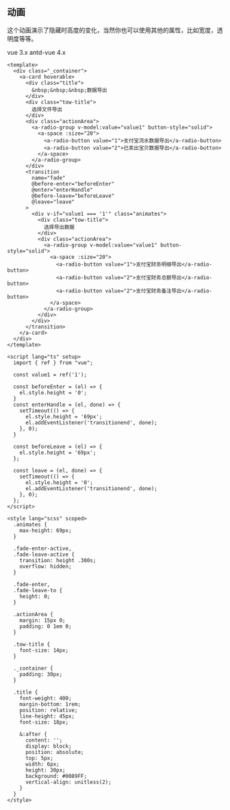 ## 动画

这个动画演示了隐藏时高度的变化，当然你也可以使用其他的属性，比如宽度，透明度等等。


<script setup lang="ts">
import { TwitterOutlined } from '@ant-design/icons-vue';
import hyIcon from '../../../../components/hyIcon/index.vue';
</script>
<style >
.ant-tag  {

}
.ant-tag .iconfont:before {
    font-size: 16px;
    margin-right: 4px;
    vertical-align: middle;
}
</style>

<a-tag color="">
    <template #icon>
        <em class="iconfont hy-vue"></em>
    </template>
    vue 3.x
</a-tag>
<a-tag color="">
    <template #icon>
        <em class="iconfont hy-antd"></em>
    </template>
    antd-vue 4.x
</a-tag>

```vue
<template>
  <div class="_container">
    <a-card hoverable>
      <div class="title">
        &nbsp;&nbsp;&nbsp;数据导出
      </div>
      <div class="tow-title">
        选择文件导出
      </div>
      <div class="actionArea">
        <a-radio-group v-model:value="value1" button-style="solid">
          <a-space :size="20">
            <a-radio-button value="1">支付宝流水数据导出</a-radio-button>
            <a-radio-button value="2">已卖出宝贝数据导出</a-radio-button>
          </a-space>
        </a-radio-group>
      </div>
      <transition
        name="fade"
        @before-enter="beforeEnter"
        @enter="enterHandle"
        @before-leave="beforeLeave"
        @leave="leave"
      >
        <div v-if="value1 === '1'" class="animates">
          <div class="tow-title">
            选择导出数据
          </div>
          <div class="actionArea">
            <a-radio-group v-model:value="value1" button-style="solid">
              <a-space :size="20">
                <a-radio-button value="1">支付宝财务明细导出</a-radio-button>
                <a-radio-button value="2">支付宝财务总额导出</a-radio-button>
                <a-radio-button value="2">支付宝财务备注导出</a-radio-button>
              </a-space>
            </a-radio-group>
          </div>
        </div>
      </transition>
    </a-card>
  </div>
</template>

<script lang="ts" setup>
  import { ref } from "vue";

  const value1 = ref('1');

  const beforeEnter = (el) => {
    el.style.height = '0';
  }
  const enterHandle = (el, done) => {
    setTimeout(() => {
      el.style.height = '69px';
      el.addEventListener('transitionend', done);
    }, 0);
  }

  const beforeLeave = (el) => {
    el.style.height = '69px';
  };

  const leave = (el, done) => {
    setTimeout(() => {
      el.style.height = '0';
      el.addEventListener('transitionend', done);
    }, 0);
  };
</script>

<style lang="scss" scoped>
  .animates {
    max-height: 69px;
  }

  .fade-enter-active,
  .fade-leave-active {
    transition: height .300s;
    overflow: hidden;
  }

  .fade-enter,
  .fade-leave-to {
    height: 0;
  }

  .actionArea {
    margin: 15px 0;
    padding: 0 1em 0;
  }

  .tow-title {
    font-size: 14px;
  }

  ._container {
    padding: 30px;
  }

  .title {
    font-weight: 400;
    margin-bottom: 1rem;
    position: relative;
    line-height: 45px;
    font-size: 18px;

    &:after {
      content: '';
      display: block;
      position: absolute;
      top: 5px;
      width: 6px;
      height: 30px;
      background: #0089FF;
      vertical-align: unitless(2);
    }
  }
</style>

```
